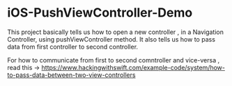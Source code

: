 # iOS-PushViewController-Demo

This project basically tells us how to open a new controller , in a Navigation Controller, using pushViewController method.
It also tells us how to pass data from first controller to second controller.

For how to communicate from first to second comntroller and vice-versa , read this -> https://www.hackingwithswift.com/example-code/system/how-to-pass-data-between-two-view-controllers
